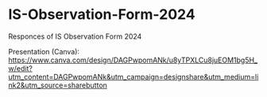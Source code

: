 # IS-Observation-Form-2024
Responces of IS Observation Form 2024

Presentation (Canva): https://www.canva.com/design/DAGPwpomANk/u8yTPXLCu8juEOM1bg5H_w/edit?utm_content=DAGPwpomANk&utm_campaign=designshare&utm_medium=link2&utm_source=sharebutton
